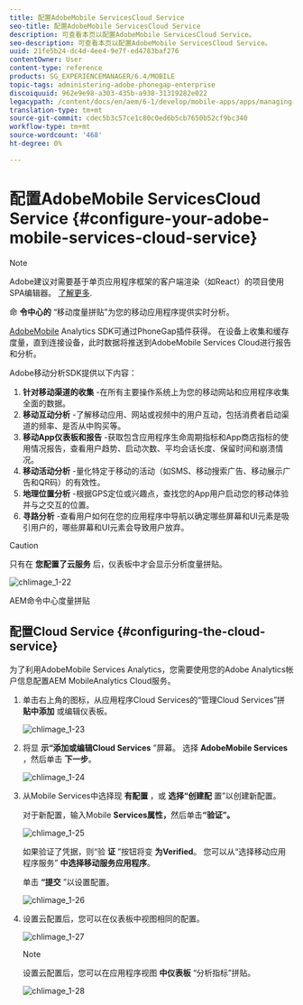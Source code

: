 ```yaml
---
title: 配置AdobeMobile ServicesCloud Service
seo-title: 配置AdobeMobile ServicesCloud Service
description: 可查看本页以配置AdobeMobile ServicesCloud Service。
seo-description: 可查看本页以配置AdobeMobile ServicesCloud Service。
uuid: 21fe5b24-dc4d-4ee4-9e7f-ed4783baf276
contentOwner: User
content-type: reference
products: SG_EXPERIENCEMANAGER/6.4/MOBILE
topic-tags: administering-adobe-phonegap-enterprise
discoiquuid: 962e9e98-a303-435b-a938-31319282e022
legacypath: /content/docs/en/aem/6-1/develop/mobile-apps/apps/managing-aem-mobile-apps/configure-your-adobe-phonegap-build-cloud-service1
translation-type: tm+mt
source-git-commit: cdec5b3c57ce1c80c0ed6b5cb7650b52cf9bc340
workflow-type: tm+mt
source-wordcount: '468'
ht-degree: 0%

---
```



# 配置AdobeMobile ServicesCloud Service {#configure-your-adobe-mobile-services-cloud-service}

>[!NOTE]
>
>Adobe建议对需要基于单页应用程序框架的客户端渲染（如React）的项目使用SPA编辑器。 [了解更多](/help/sites-developing/spa-overview.md).

命 **令中心的** “移动度量拼贴”为您的移动应用程序提供实时分析。

[AdobeMobile](https://www.adobe.com/ca/solutions/digital-analytics/mobile-web-apps-analytics.html) Analytics SDK可通过PhoneGap插件获得。 在设备上收集和缓存度量，直到连接设备，此时数据将推送到AdobeMobile Services Cloud进行报告和分析。

Adobe移动分析SDK提供以下内容：

1. **针对移动渠道的收集** -在所有主要操作系统上为您的移动网站和应用程序收集全面的数据。
1. **移动互动分析** -了解移动应用、网站或视频中的用户互动，包括消费者启动渠道的频率、是否从中购买等。
1. **移动App仪表板和报告** -获取包含应用程序生命周期指标和App商店指标的使用情况报告，查看用户趋势、启动次数、平均会话长度、保留时间和崩溃情况。
1. **移动活动分析** -量化特定于移动的活动（如SMS、移动搜索广告、移动展示广告和QR码）的有效性。
1. **地理位置分析** -根据GPS定位或兴趣点，查找您的App用户启动您的移动体验并与之交互的位置。
1. **寻路分析** -查看用户如何在您的应用程序中导航以确定哪些屏幕和UI元素是吸引用户的，哪些屏幕和UI元素会导致用户放弃。

>[!CAUTION]
>
>只有在 **您配置了云服务** 后，仪表板中才会显示分析度量拼贴。

![chlimage_1-22](assets/chlimage_1-22.png)

AEM命令中心度量拼贴

## 配置Cloud Service {#configuring-the-cloud-service}

为了利用AdobeMobile Services Analytics，您需要使用您的Adobe Analytics帐户信息配置AEM MobileAnalytics Cloud服务。

1. 单击右上角的图标，从应用程序Cloud Services的“管理Cloud Services”拼 **贴中添加** 或编辑仪表板。

   ![chlimage_1-23](assets/chlimage_1-23.png)

1. 将显 **示“添加或编辑Cloud Services** ”屏幕。 选择 **AdobeMobile Services** ，然后单击 **下一步**。

   ![chlimage_1-24](assets/chlimage_1-24.png)

1. 从Mobile Services中选择现 **有配置** ，或 **选择“创建配** 置”以创建新配置。

   对于新配置，输入Mobile **Services属性，**&#x200B;然后单击&#x200B;**“验证”。**

   ![chlimage_1-25](assets/chlimage_1-25.png)

   如果验证了凭据，则“验 **证** ”按钮将变 **为Verified**。 您可以从“选择移动应用程序服务” **中选择移动服务应用程序**。

   单击 **“提交** ”以设置配置。

   ![chlimage_1-26](assets/chlimage_1-26.png)

1. 设置云配置后，您可以在仪表板中视图相同的配置。

   ![chlimage_1-27](assets/chlimage_1-27.png)

   >[!NOTE]
   >
   >设置云配置后，您可以在应用程序视图 **中仪表板** “分析指标”拼贴。

   ![chlimage_1-28](assets/chlimage_1-28.png)

